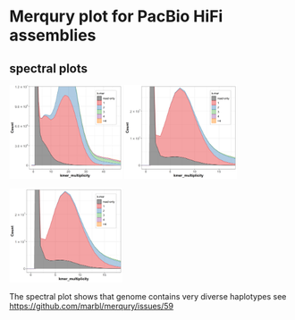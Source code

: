 # Merqury plot for PacBio HiFi assemblies 

## spectral plots


<img src="../docs/../assembly_and_qc/merqury.mazia_hifi.out.mazia_s33_adapt_discarded.spectra-cn.st.png" title="Mazia specra-cn plot" width="40%"> <img src="../assembly_and_qc/merqury.wild_c_s33_adapt_discarded.spectra-cn.st.png" title="Wild-C specra-cn plot" width="40%"> 

<img src="../assembly_and_qc/merqury.wild_c_s33_adapt_discarded.spectra-cn.st.png" title="Wild-B specra-cn plot" width="40%">


The spectral plot shows that genome contains very diverse haplotypes see <https://github.com/marbl/merqury/issues/59>
